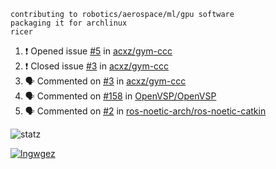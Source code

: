 ```
contributing to robotics/aerospace/ml/gpu software
packaging it for archlinux
ricer
```

<!--START_SECTION:activity-->
1. ❗️ Opened issue [#5](https://github.com/acxz/gym-ccc/issues/5) in [acxz/gym-ccc](https://github.com/acxz/gym-ccc)
2. ❗️ Closed issue [#3](https://github.com/acxz/gym-ccc/issues/3) in [acxz/gym-ccc](https://github.com/acxz/gym-ccc)
3. 🗣 Commented on [#3](https://github.com/acxz/gym-ccc/issues/3) in [acxz/gym-ccc](https://github.com/acxz/gym-ccc)
4. 🗣 Commented on [#158](https://github.com/OpenVSP/OpenVSP/issues/158) in [OpenVSP/OpenVSP](https://github.com/OpenVSP/OpenVSP)
5. 🗣 Commented on [#2](https://github.com/ros-noetic-arch/ros-noetic-catkin/issues/2) in [ros-noetic-arch/ros-noetic-catkin](https://github.com/ros-noetic-arch/ros-noetic-catkin)
<!--END_SECTION:activity-->


![statz](https://github-readme-stats.vercel.app/api?username=acxz&include_all_commits=true&show_icons=true)

[![lngwgez](https://github-readme-stats.vercel.app/api/top-langs/?username=acxz&layout=compact)](https://github.com/acxz/github-readme-stats)


<!--
**acxz/acxz** is a ✨ _special_ ✨ repository because its `README.md` (this file) appears on your GitHub profile.

Here are some ideas to get you started:

- 🔭 I’m currently working on ...
- 🌱 I’m currently learning ...
- 👯 I’m looking to collaborate on ...
- 🤔 I’m looking for help with ...
- 💬 Ask me about ...
- 📫 How to reach me: ...
- 😄 Pronouns: ...
- ⚡ Fun fact: ...
-->
